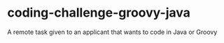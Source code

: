 # coding-challenge-groovy-java
A remote task given to an applicant that wants to code in Java or Groovy
